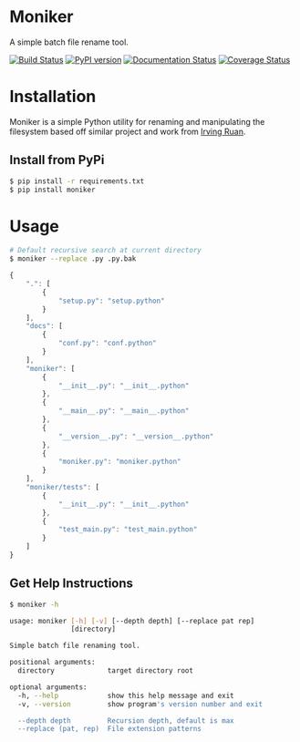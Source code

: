 # Moniker
A simple batch file rename tool.

[![Build Status](https://travis-ci.org/jjangsangy/Moniker.svg?branch=master)](https://travis-ci.org/jjangsangy/Moniker) [![PyPI version](https://badge.fury.io/py/moniker.svg)](http://badge.fury.io/py/moniker) [![Documentation Status](https://readthedocs.org/projects/moniker/badge/?version=latest)](https://readthedocs.org/projects/moniker/?badge=latest) [![Coverage Status](https://img.shields.io/coveralls/jjangsangy/Moniker.svg)](https://coveralls.io/r/jjangsangy/Moniker)

# Installation

Moniker is a simple Python utility for renaming and manipulating the filesystem based
off similar project and work from [Irving Ruan](https://github.com/irvingruan/Moniker.git).

## Install from PyPi

```sh
$ pip install -r requirements.txt
$ pip install moniker
```

# Usage

```sh
# Default recursive search at current directory
$ moniker --replace .py .py.bak
```

```javascript
{
    ".": [
        {
            "setup.py": "setup.python"
        }
    ], 
    "docs": [
        {
            "conf.py": "conf.python"
        }
    ], 
    "moniker": [
        {
            "__init__.py": "__init__.python"
        }, 
        {
            "__main__.py": "__main__.python"
        }, 
        {
            "__version__.py": "__version__.python"
        }, 
        {
            "moniker.py": "moniker.python"
        }
    ], 
    "moniker/tests": [
        {
            "__init__.py": "__init__.python"
        }, 
        {
            "test_main.py": "test_main.python"
        }
    ]
}
```

## Get Help Instructions
```sh
$ moniker -h

usage: moniker [-h] [-v] [--depth depth] [--replace pat rep]
               [directory]

Simple batch file renaming tool.

positional arguments:
  directory             target directory root

optional arguments:
  -h, --help            show this help message and exit
  -v, --version         show program's version number and exit

  --depth depth         Recursion depth, default is max
  --replace (pat, rep)  File extension patterns

```

